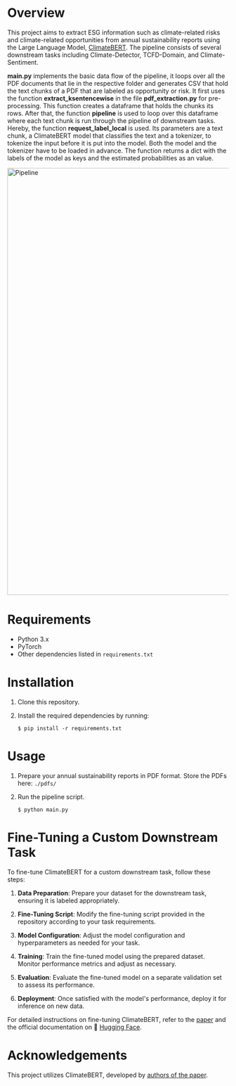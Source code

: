 # Overview

This project aims to extract ESG information such as climate-related risks and climate-related opportunities from annual sustainability reports using the Large Language Model, [ClimateBERT](https://huggingface.co/climatebert). The pipeline consists of several downstream tasks including Climate-Detector, TCFD-Domain, and Climate-Sentiment.

**main.py** implements the basic data flow of the pipeline, it loops over all the PDF documents that lie in the respective folder and generates CSV that hold the text chunks of a PDF that are labeled as opportunity or risk. It first uses the function **extract_ksentencewise** in the file **pdf_extraction.py** for pre-processing. This function creates a dataframe that holds the chunks its rows. After that, the function **pipeline** is used to loop over this dataframe where each text chunk is run through the pipeline of downstream tasks. Hereby, the function **request_label_local** is used. Its parameters are a text chunk, a ClimateBERT model that classifies the text and a tokenizer, to tokenize the input before it is put into the model. Both the model and the tokenizer have to be loaded in advance. The function returns a dict with the labels of the model as keys and the estimated probabilities as an value.

<img width="972" alt="Pipeline" src="https://github.com/hendrikkwe/Digitalization_Project/assets/96289151/8fcba7e5-74e4-4d1a-8297-6641dc4e9341">

# Requirements

- Python 3.x
- PyTorch
- Other dependencies listed in `requirements.txt`

# Installation

1. Clone this repository.

2. Install the required dependencies by running:

    `$ pip install -r requirements.txt`


# Usage

1. Prepare your annual sustainability reports in PDF format. Store the PDFs here: `./pdfs/`
2. Run the pipeline script.

    `$ python main.py`


# Fine-Tuning a Custom Downstream Task

To fine-tune ClimateBERT for a custom downstream task, follow these steps:

1. **Data Preparation**: Prepare your dataset for the downstream task, ensuring it is labeled appropriately.

2. **Fine-Tuning Script**: Modify the fine-tuning script provided in the repository according to your task requirements.

3. **Model Configuration**: Adjust the model configuration and hyperparameters as needed for your task.

4. **Training**: Train the fine-tuned model using the prepared dataset. Monitor performance metrics and adjust as necessary.

5. **Evaluation**: Evaluate the fine-tuned model on a separate validation set to assess its performance.

6. **Deployment**: Once satisfied with the model's performance, deploy it for inference on new data.


For detailed instructions on fine-tuning ClimateBERT, refer to the [paper](https://arxiv.org/abs/2110.12010) and the official documentation on 🤗 [Hugging Face](https://huggingface.co/climatebert).

# Acknowledgements

This project utilizes ClimateBERT, developed by [authors of the paper](https://arxiv.org/abs/2110.12010).
